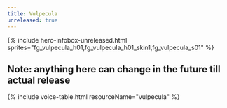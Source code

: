 ```yaml
---
title: Vulpecula
unreleased: true
---
```


{% include hero-infobox-unreleased.html sprites="fg_vulpecula_h01,fg_vulpecula_h01_skin1,fg_vulpecula_s01" %}

## Note: anything here can change in the future till actual release

{% include voice-table.html resourceName="vulpecula"
%}

